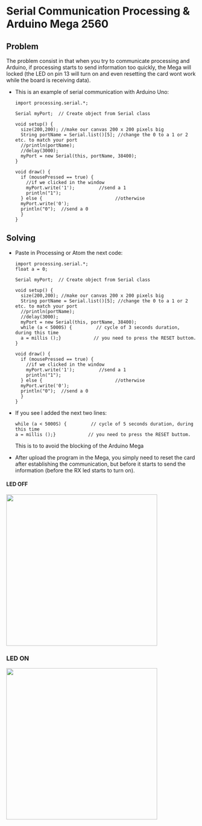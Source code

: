# Serial Communication Processing & Arduino Mega 2560

## Problem

The problem consist in that when you try to communicate processing and Arduino, if processing starts to send information too quickly, the Mega will locked (the LED on pin 13 will turn on and even resetting the card wont work while the board is receiving data).

- This is an example of serial communication with Arduino Uno:

  ```
  import processing.serial.*;

  Serial myPort;  // Create object from Serial class

  void setup() {      
    size(200,200); //make our canvas 200 x 200 pixels big
    String portName = Serial.list()[5]; //change the 0 to a 1 or 2 etc. to match your port
    //println(portName);
    //delay(3000);
    myPort = new Serial(this, portName, 38400);
  }

  void draw() {
    if (mousePressed == true) {                           
      //if we clicked in the window
      myPort.write('1');         //send a 1
      println("1");   
    } else {                           //otherwise
    myPort.write('0');
    println("0");  //send a 0
    }   
  }
  ```

## Solving

- Paste in Processing or Atom the next code:

  ```
  import processing.serial.*;
  float a = 0;

  Serial myPort;  // Create object from Serial class

  void setup() {      
    size(200,200); //make our canvas 200 x 200 pixels big
    String portName = Serial.list()[5]; //change the 0 to a 1 or 2 etc. to match your port
    //println(portName);
    //delay(3000);
    myPort = new Serial(this, portName, 38400);
    while (a < 5000S) {         // cycle of 3 seconds duration, during this time
    a = millis ();}            // you need to press the RESET buttom.
  }

  void draw() {
    if (mousePressed == true) {                           
      //if we clicked in the window
      myPort.write('1');         //send a 1
      println("1");   
    } else {                           //otherwise
    myPort.write('0');
    println("0");  //send a 0
    }   
  }
  ```

- If you see I added the next two lines:

  ```
  while (a < 5000S) {         // cycle of 5 seconds duration, during this time
  a = millis ();}            // you need to press the RESET buttom.
  ```

  This is to to avoid the blocking of the Arduino Mega

- After upload the program in the Mega, you simply need to reset the card after establishing the communication, but before it starts to send the information (before the RX led starts to turn on).


#### LED OFF

<img src="https://github.com/totovr/Arduino/blob/master/Serial_Communication_Processing_Mega/Images/IMG_2444.JPG" width="400">

### LED ON

<img src="https://github.com/totovr/Arduino/blob/master/Serial_Communication_Processing_Mega/Images/IMG_2445.JPG" width="400">

